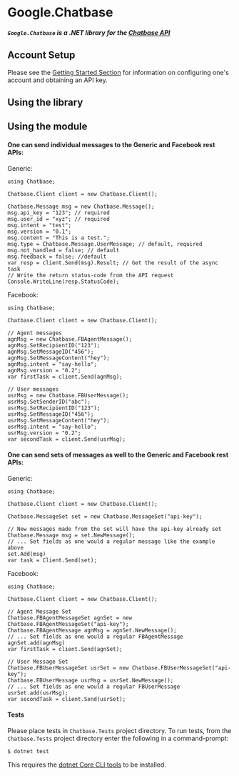# Google.Chatbase
##### `Google.Chatbase` is a .NET library for the [Chatbase API](https://chatbase.com/documentation/ref)

## Account Setup
Please see the [Getting Started Section](https://chatbase.com/documentation/getting-started) for information
on configuring one's account and obtaining an API key.

## Using the library

## Using the module

#### One can send individual messages to the Generic and Facebook rest APIs:

Generic:

```CSHARP
using Chatbase;

Chatbase.Client client = new Chatbase.Client();

Chatbase.Message msg = new Chatbase.Message();
msg.api_key = "123"; // required
msg.user_id = "xyz"; // required
msg.intent = "test";
msg.version = "0.1";
msg.content = "This is a test.";
msg.type = Chatbase.Message.UserMessage; // default, required
msg.not_handled = false; // default
msg.feedback = false; //default
var resp = client.Send(msg).Result; // Get the result of the async task
// Write the return status-code from the API request
Console.WriteLine(resp.StatusCode);
```

Facebook:

```CSHARP
using Chatbase;

Chatbase.Client client = new Chatbase.Client();

// Agent messages
agnMsg = new Chatbase.FBAgentMessage();
agnMsg.SetRecipientID("123");
agnMsg.SetMessageID("456");
agnMsg.SetMessageContent("hey");
agnMsg.intent = "say-hello";
agnMsg.version = "0.2";
var firstTask = client.Send(agnMsg);

// User messages
usrMsg = new Chatbase.FBUserMessage();
usrMsg.SetSenderID("abc");
usrMsg.SetRecipientID("123");
usrMsg.SetMessageID("456");
usrMsg.SetMessageContent("hey");
usrMsg.intent = "say-hello";
usrMsg.version = "0.2";
var secondTask = client.Send(usrMsg);
```

#### One can send sets of messages as well to the Generic and Facebook rest APIs:

Generic:

```CSHARP
using Chatbase;

Chatbase.Client client = new Chatbase.Client();

Chatbase.MessageSet set = new Chatbase.MessageSet("api-key");

// New messages made from the set will have the api-key already set
Chatbase.Message msg = set.NewMessage();
// ... Set fields as one would a regular message like the example above
set.Add(msg)
var task = Client.Send(set);
```

Facebook:

```CSHARP
using Chatbase;

Chatbase.Client client = new Chatbase.Client();

// Agent Message Set
Chatbase.FBAgentMessageSet agnSet = new Chatbase.FBAgentMessageSet("api-key");
Chatbase.FBAgentMessage agnMsg = agnSet.NewMessage();
// ... Set fields as one would a regular FBAgentMessage
agnSet.add(agnMsg)
var firstTask = client.Send(agnSet);

// User Message Set
Chatbase.FBUserMessageSet usrSet = new Chatbase.FBUserMessageSet("api-key");
Chatbase.FBUserMessage usrMsg = usrSet.NewMessage();
// ... Set fields as one would a regular FBUserMessage
usrSet.add(usrMsg);
var secondTask = client.Send(usrSet);
```

#### Tests
Please place tests in `Chatbase.Tests` project directory. To run tests, from the
`Chatbase.Tests` project directory enter the following in a command-prompt:

```
$ dotnet test
```

This requires the [dotnet Core CLI tools](https://www.microsoft.com/net/core) to be installed.
